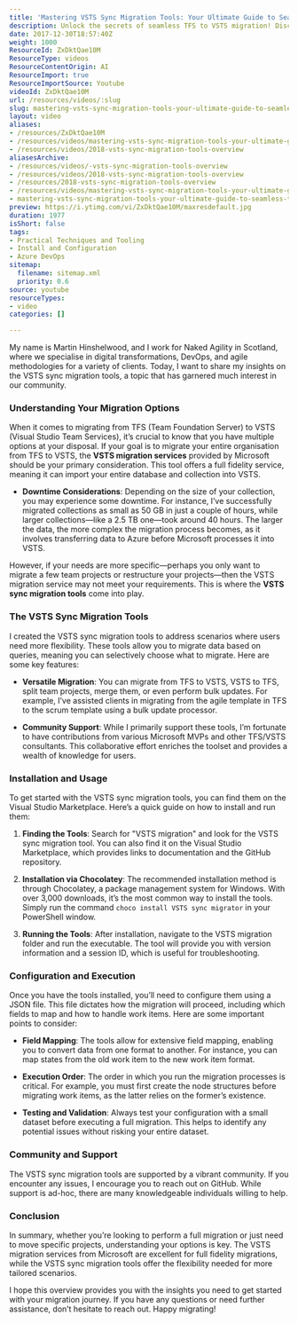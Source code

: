 ```yaml
---
title: 'Mastering VSTS Sync Migration Tools: Your Ultimate Guide to Seamless TFS to VSTS Transitions'
description: Unlock the secrets of seamless TFS to VSTS migration! Discover flexible tools and expert tips to streamline your digital transformation journey.
date: 2017-12-30T18:57:40Z
weight: 1000
ResourceId: ZxDktQae10M
ResourceType: videos
ResourceContentOrigin: AI
ResourceImport: true
ResourceImportSource: Youtube
videoId: ZxDktQae10M
url: /resources/videos/:slug
slug: mastering-vsts-sync-migration-tools-your-ultimate-guide-to-seamless-tfs-to-vsts-transitions
layout: video
aliases:
- /resources/ZxDktQae10M
- /resources/videos/mastering-vsts-sync-migration-tools-your-ultimate-guide-to-seamless-tfs-to-vsts-transitions
- /resources/videos/2018-vsts-sync-migration-tools-overview
aliasesArchive:
- /resources/videos/-vsts-sync-migration-tools-overview
- /resources/videos/2018-vsts-sync-migration-tools-overview
- /resources/2018-vsts-sync-migration-tools-overview
- /resources/videos/mastering-vsts-sync-migration-tools-your-ultimate-guide-to-seamless-tfs-to-vsts-transitions
- mastering-vsts-sync-migration-tools-your-ultimate-guide-to-seamless-tfs-to-vsts-transitions
preview: https://i.ytimg.com/vi/ZxDktQae10M/maxresdefault.jpg
duration: 1977
isShort: false
tags:
- Practical Techniques and Tooling
- Install and Configuration
- Azure DevOps
sitemap:
  filename: sitemap.xml
  priority: 0.6
source: youtube
resourceTypes:
- video
categories: []

---
```

My name is Martin Hinshelwood, and I work for Naked Agility in Scotland, where we specialise in digital transformations, DevOps, and agile methodologies for a variety of clients. Today, I want to share my insights on the VSTS sync migration tools, a topic that has garnered much interest in our community. 

### Understanding Your Migration Options

When it comes to migrating from TFS (Team Foundation Server) to VSTS (Visual Studio Team Services), it’s crucial to know that you have multiple options at your disposal. If your goal is to migrate your entire organisation from TFS to VSTS, the **VSTS migration services** provided by Microsoft should be your primary consideration. This tool offers a full fidelity service, meaning it can import your entire database and collection into VSTS. 

- **Downtime Considerations**: Depending on the size of your collection, you may experience some downtime. For instance, I’ve successfully migrated collections as small as 50 GB in just a couple of hours, while larger collections—like a 2.5 TB one—took around 40 hours. The larger the data, the more complex the migration process becomes, as it involves transferring data to Azure before Microsoft processes it into VSTS.

However, if your needs are more specific—perhaps you only want to migrate a few team projects or restructure your projects—then the VSTS migration service may not meet your requirements. This is where the **VSTS sync migration tools** come into play.

### The VSTS Sync Migration Tools

I created the VSTS sync migration tools to address scenarios where users need more flexibility. These tools allow you to migrate data based on queries, meaning you can selectively choose what to migrate. Here are some key features:

- **Versatile Migration**: You can migrate from TFS to VSTS, VSTS to TFS, split team projects, merge them, or even perform bulk updates. For example, I’ve assisted clients in migrating from the agile template in TFS to the scrum template using a bulk update processor.

- **Community Support**: While I primarily support these tools, I’m fortunate to have contributions from various Microsoft MVPs and other TFS/VSTS consultants. This collaborative effort enriches the toolset and provides a wealth of knowledge for users.

### Installation and Usage

To get started with the VSTS sync migration tools, you can find them on the Visual Studio Marketplace. Here’s a quick guide on how to install and run them:

1. **Finding the Tools**: Search for "VSTS migration" and look for the VSTS sync migration tool. You can also find it on the Visual Studio Marketplace, which provides links to documentation and the GitHub repository.

2. **Installation via Chocolatey**: The recommended installation method is through Chocolatey, a package management system for Windows. With over 3,000 downloads, it’s the most common way to install the tools. Simply run the command `choco install VSTS sync migrator` in your PowerShell window.

3. **Running the Tools**: After installation, navigate to the VSTS migration folder and run the executable. The tool will provide you with version information and a session ID, which is useful for troubleshooting.

### Configuration and Execution

Once you have the tools installed, you’ll need to configure them using a JSON file. This file dictates how the migration will proceed, including which fields to map and how to handle work items. Here are some important points to consider:

- **Field Mapping**: The tools allow for extensive field mapping, enabling you to convert data from one format to another. For instance, you can map states from the old work item to the new work item format.

- **Execution Order**: The order in which you run the migration processes is critical. For example, you must first create the node structures before migrating work items, as the latter relies on the former’s existence.

- **Testing and Validation**: Always test your configuration with a small dataset before executing a full migration. This helps to identify any potential issues without risking your entire dataset.

### Community and Support

The VSTS sync migration tools are supported by a vibrant community. If you encounter any issues, I encourage you to reach out on GitHub. While support is ad-hoc, there are many knowledgeable individuals willing to help.

### Conclusion

In summary, whether you’re looking to perform a full migration or just need to move specific projects, understanding your options is key. The VSTS migration services from Microsoft are excellent for full fidelity migrations, while the VSTS sync migration tools offer the flexibility needed for more tailored scenarios. 

I hope this overview provides you with the insights you need to get started with your migration journey. If you have any questions or need further assistance, don’t hesitate to reach out. Happy migrating!
